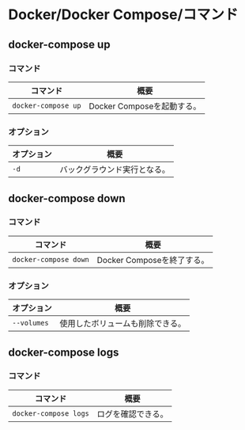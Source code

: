 # Docker/Docker Compose/コマンド

## docker-compose up

### コマンド

| コマンド            | 概要                       |
| ------------------- | -------------------------- |
| `docker-compose up` | Docker Composeを起動する。 |

### オプション

| オプション | 概要                         |
| ---------- | ---------------------------- |
| `-d`       | バックグラウンド実行となる。 |

## docker-compose down

### コマンド

| コマンド              | 概要                       |
| --------------------- | -------------------------- |
| `docker-compose down` | Docker Composeを終了する。 |

### オプション

| オプション  | 概要                             |
| ----------- | -------------------------------- |
| `--volumes` | 使用したボリュームも削除できる。 |

## docker-compose logs

### コマンド

| コマンド              | 概要               |
| --------------------- | ------------------ |
| `docker-compose logs` | ログを確認できる。 |

